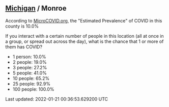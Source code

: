 
## [Michigan](/united-states/michigan) / Monroe

According to [MicroCOVID.org](http://microcovid.org),
the "Estimated Prevalence" of COVID in this county is 10.0%

If you interact with a certain number of people in this location
(all at once in a group, or spread out across the day), what is the chance that
1 or more of them has COVID?

- 1 person: 10.0%
- 2 people: 19.0%
- 3 people: 27.2%
- 5 people: 41.0%
- 10 people: 65.2%
- 25 people: 92.9%
- 100 people: 100.0%

Last updated: 2022-01-21 00:36:53.629200 UTC
